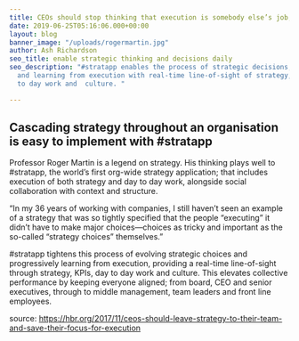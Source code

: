 ```yaml
---
title: CEOs should stop thinking that execution is somebody else’s job; it is theirs
date: 2019-06-25T05:16:06.000+00:00
layout: blog
banner_image: "/uploads/rogermartin.jpg"
author: Ash Richardson
seo_title: enable strategic thinking and decisions daily
seo_description: "#stratapp enables the process of strategic decisions, evolving strategy
  and learning from execution with real-time line-of-sight of strategy, KPIs, day
  to day work and  culture. "

---
```

## Cascading strategy throughout an organisation is easy to implement with #stratapp

Professor Roger Martin is a legend on strategy.  His thinking plays well to #stratapp, the world’s first org-wide strategy application; that includes execution of both strategy and day to day work, alongside social collaboration with context and structure.

“In my 36 years of working with companies, I still haven’t seen an example of a strategy that was so tightly specified that the people “executing” it didn’t have to make major choices—choices as tricky and important as the so-called “strategy choices” themselves.”

\#stratapp tightens this process of evolving strategic choices and progressively learning from execution, providing a real-time line-of-sight through strategy, KPIs, day to day work and culture.  This elevates collective performance by keeping everyone aligned; from board, CEO and senior executives, through to middle management, team leaders and front line employees.

source: https://hbr.org/2017/11/ceos-should-leave-strategy-to-their-team-and-save-their-focus-for-execution